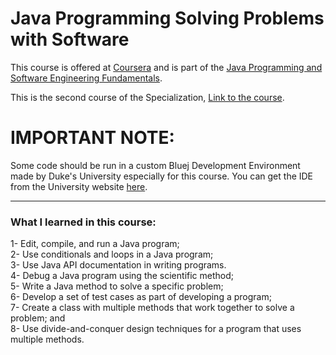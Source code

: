 # Java Programming Solving Problems with Software
This course is offered at <a href="https://www.coursera.org">Coursera</a> and is part of the <a href="https://www.coursera.org/specializations/java-programming">Java Programming and Software Engineering Fundamentals</a>.

This is the second course of the Specialization, <a href="https://www.coursera.org/learn/java-programming">Link to the course</a>.

# IMPORTANT NOTE:

Some code should be run in a custom Bluej Development Environment made by Duke's University especially for this course. You can get the IDE from the University website <a href="http://www.dukelearntoprogram.com/downloads/bluej.php?course=2">here</a>.

<hr>



<h3>What I learned in this course:</h3>
1- Edit, compile, and run a Java program;<br/>
2- Use conditionals and loops in a Java program;<br/>
3- Use Java API documentation in writing programs.<br/>
4- Debug a Java program using the scientific method;<br/>
5- Write a Java method to solve a specific problem;<br/>
6- Develop a set of test cases as part of developing a program;<br/>
7- Create a class with multiple methods that work together to solve a problem; and<br/>
8- Use divide-and-conquer design techniques for a program that uses multiple methods.<br/>
